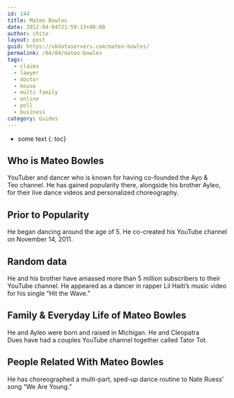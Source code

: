 ```yaml
---
id: 144
title: Mateo Bowles
date: 2012-04-04T21:59:13+00:00
author: chito
layout: post
guid: https://ukdataservers.com/mateo-bowles/
permalink: /04/04/mateo-bowles
tags:
  - claims
  - lawyer
  - doctor
  - house
  - multi family
  - online
  - poll
  - business
category: Guides
---
```


* some text
{: toc}


## Who is  Mateo Bowles
                  
                  
                  
YouTuber and dancer who is known for having co-founded the Ayo & Teo channel. He has gained popularity there, alongside his brother Ayleo, for their live dance videos and personalized choreography.  
                  
                
                
                
## Prior to Popularity 
                  
                  
                  
He began dancing around the age of 5. He co-created his YouTube channel on November 14, 2011. 
                  
                
                
                
## Random data 
                  
                  
                  
He and his brother have amassed more than 5 million subscribers to their YouTube channel. He appeared as a dancer in rapper Lil Haiti&#8217;s music video for his single &#8220;Hit the Wave.&#8221; 
                  
                
                
                
## Family & Everyday Life of Mateo Bowles
                  
                  
                  
He and Ayleo were born and raised in Michigan. He and Cleopatra Dues have had a couples YouTube channel together called Tator Tot.
                  
                
                
                
## People Related With  Mateo Bowles
                  
                  
                  
He has choreographed a multi-part, sped-up dance routine to Nate Ruess&#8217; song &#8220;We Are Young.&#8221; 
                  
                
              
            
          
          
          
    
    
  
